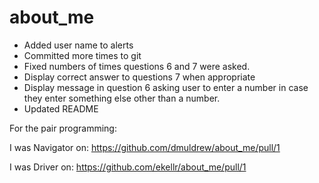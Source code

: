 # about_me

- Added user name to alerts
- Committed more times to git
- Fixed numbers of times questions 6 and 7 were asked.
- Display correct answer to questions 7 when appropriate
- Display message in question 6 asking user to enter a number in case they enter something else other than a number.
- Updated README

For the pair programming:

I was Navigator on: https://github.com/dmuldrew/about_me/pull/1

I was Driver on: https://github.com/ekellr/about_me/pull/1
